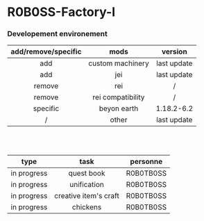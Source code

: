 # R0B0SS-Factory-I
### Developement environement 

|add/remove/specific | mods | version|
| :-------: |:---------------:| :-----:|
| add | custom machinery | last update|
| add | jei | last update|
| remove | rei | / |
| remove | rei compatibility | / |
| specific | beyon earth | 1.18.2-6.2 |
| / | other | last update | 

<br>
<br>

| type | task | personne |
| :--: |:----:| :-------:|
| in progress | quest book | R0B0TB0SS |
| in progress | unification | R0B0TB0SS |
| in progress | creative item's craft | R0B0TB0SS |
| in progress | chickens | R0B0TB0SS |